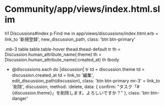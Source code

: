 # Community/app/views/index.html.slim
h1 Discussions#index
p Find me in app/views/discussions/index.html.erb
= link_to '新規登録', new_discussion_path, class: 'btn btn-primary'

.mb-3
table.table.table-hover
  thead.thead-default
    tr 
      th = Discussion.human_attribute_name(:theme)
      th = Discussion.human_attribute_name(:created_at)
      th
  tbody
   - @discussions.each do |discussion|
     tr
       td = discussion.theme
       td = discussion.created_at
       td
         = link_to '編集', edit_discussion_path(discussion), class: 'btn btn-primary mr-3'
         = link_to '削除', discussion, method: :delete, data: { confirm: "タスク「#{discussion.theme}」を削除します。よろしいですか？" }, class: 'btn btn-danger'
